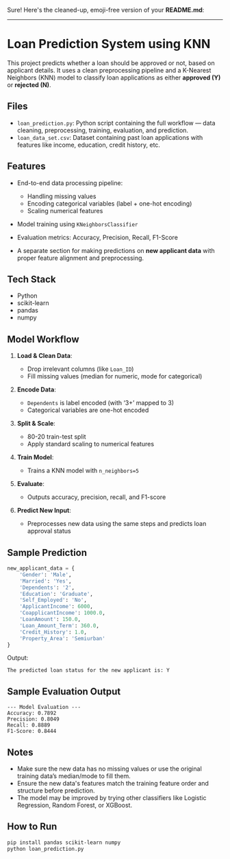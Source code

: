 Sure! Here's the cleaned-up, emoji-free version of your **README.md**:

---

# Loan Prediction System using KNN

This project predicts whether a loan should be approved or not, based on applicant details. It uses a clean preprocessing pipeline and a K-Nearest Neighbors (KNN) model to classify loan applications as either **approved (Y)** or **rejected (N)**.

## Files

* `loan_prediction.py`: Python script containing the full workflow — data cleaning, preprocessing, training, evaluation, and prediction.
* `loan_data_set.csv`: Dataset containing past loan applications with features like income, education, credit history, etc.

## Features

* End-to-end data processing pipeline:

  * Handling missing values
  * Encoding categorical variables (label + one-hot encoding)
  * Scaling numerical features
* Model training using `KNeighborsClassifier`
* Evaluation metrics: Accuracy, Precision, Recall, F1-Score
* A separate section for making predictions on **new applicant data** with proper feature alignment and preprocessing.

## Tech Stack

* Python
* scikit-learn
* pandas
* numpy

## Model Workflow

1. **Load & Clean Data**:

   * Drop irrelevant columns (like `Loan_ID`)
   * Fill missing values (median for numeric, mode for categorical)
2. **Encode Data**:

   * `Dependents` is label encoded (with ‘3+’ mapped to 3)
   * Categorical variables are one-hot encoded
3. **Split & Scale**:

   * 80-20 train-test split
   * Apply standard scaling to numerical features
4. **Train Model**:

   * Trains a KNN model with `n_neighbors=5`
5. **Evaluate**:

   * Outputs accuracy, precision, recall, and F1-score
6. **Predict New Input**:

   * Preprocesses new data using the same steps and predicts loan approval status

## Sample Prediction

```python
new_applicant_data = {
    'Gender': 'Male',
    'Married': 'Yes',
    'Dependents': '2',
    'Education': 'Graduate',
    'Self_Employed': 'No',
    'ApplicantIncome': 6000,
    'CoapplicantIncome': 1000.0,
    'LoanAmount': 150.0,
    'Loan_Amount_Term': 360.0,
    'Credit_History': 1.0,
    'Property_Area': 'Semiurban'
}
```

Output:

```
The predicted loan status for the new applicant is: Y
```

## Sample Evaluation Output

```
--- Model Evaluation ---
Accuracy: 0.7892
Precision: 0.8049
Recall: 0.8889
F1-Score: 0.8444
```

## Notes

* Make sure the new data has no missing values or use the original training data’s median/mode to fill them.
* Ensure the new data's features match the training feature order and structure before prediction.
* The model may be improved by trying other classifiers like Logistic Regression, Random Forest, or XGBoost.

## How to Run

```bash
pip install pandas scikit-learn numpy
python loan_prediction.py
```

